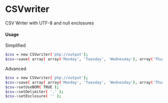 # CSVwriter

CSV Writer with UTF-8 and null enclosures
#### Usage
Simplified
```bash
$csv = new CSVwriter('php://output');
$csv->save( array( array('Monday', 'Tuesday', 'Wednesday'), array('Thursday','Friday') ) );
```
Advanced
```bash
$csv = new CSVwriter('php://output');
$csv->save( array( array('Monday', 'Tuesday', 'Wednesday'), array('Thursday','Friday') ) );
$csv->setUseBOM( TRUE );
$csv->setDelimiter( ',' );
$csv->setEnclosure( '' );
```
